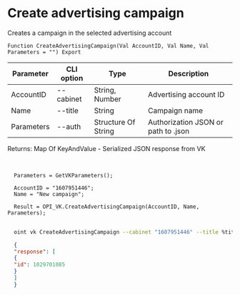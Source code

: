 ﻿---
sidebar_position: 1
---

# Create advertising campaign
 Creates a campaign in the selected advertising account



`Function CreateAdvertisingCampaign(Val AccountID, Val Name, Val Parameters = "") Export`

  | Parameter | CLI option | Type | Description |
  |-|-|-|-|
  | AccountID | --cabinet | String, Number | Advertising account ID |
  | Name | --title | String | Campaign name |
  | Parameters | --auth | Structure Of String | Authorization JSON or path to .json |

  
  Returns:  Map Of KeyAndValue - Serialized JSON response from VK

<br/>




```bsl title="Code example"
  Parameters = GetVKParameters();
  
  AccountID = "1607951446";
  Name = "New campaign";
  
  Result = OPI_VK.CreateAdvertisingCampaign(AccountID, Name, Parameters);
```



```sh title="CLI command example"
    
  oint vk CreateAdvertisingCampaign --cabinet "1607951446" --title %title% --auth "GetVKParameters()"

```

```json title="Result"
  {
  "response": [
  {
  "id": 1029701085
  }
  ]
  }

```
